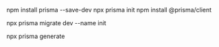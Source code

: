 <!-- For Prisma -->
npm install prisma --save-dev
npx prisma init
npm install @prisma/client
<!-- Then add your schema or model and run the migration -->
npx prisma migrate dev --name init

npx prisma generate